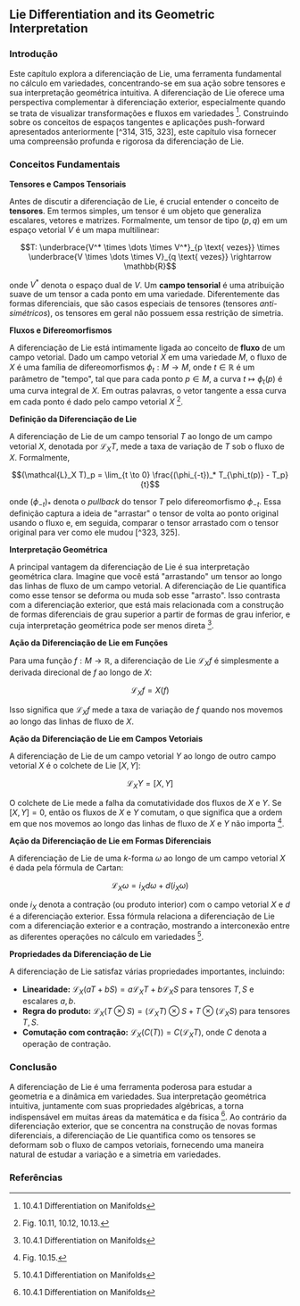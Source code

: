 ## Lie Differentiation and its Geometric Interpretation

### Introdução
Este capítulo explora a diferenciação de Lie, uma ferramenta fundamental no cálculo em variedades, concentrando-se em sua ação sobre tensores e sua interpretação geométrica intuitiva. A diferenciação de Lie oferece uma perspectiva complementar à diferenciação exterior, especialmente quando se trata de visualizar transformações e fluxos em variedades [^327]. Construindo sobre os conceitos de espaços tangentes e aplicações push-forward apresentados anteriormente [^314, 315, 323], este capítulo visa fornecer uma compreensão profunda e rigorosa da diferenciação de Lie.

### Conceitos Fundamentais

**Tensores e Campos Tensoriais**

Antes de discutir a diferenciação de Lie, é crucial entender o conceito de **tensores**. Em termos simples, um tensor é um objeto que generaliza escalares, vetores e matrizes. Formalmente, um tensor de tipo $(p, q)$ em um espaço vetorial $V$ é um mapa multilinear:

$$T: \underbrace{V^* \times \dots \times V^*}_{p \text{ vezes}} \times \underbrace{V \times \dots \times V}_{q \text{ vezes}} \rightarrow \mathbb{R}$$

onde $V^*$ denota o espaço dual de $V$. Um **campo tensorial** é uma atribuição suave de um tensor a cada ponto em uma variedade. Diferentemente das formas diferenciais, que são casos especiais de tensores (tensores *anti-simétricos*), os tensores em geral não possuem essa restrição de simetria.

**Fluxos e Difereomorfismos**

A diferenciação de Lie está intimamente ligada ao conceito de **fluxo** de um campo vetorial. Dado um campo vetorial $X$ em uma variedade $M$, o fluxo de $X$ é uma família de difereomorfismos $\phi_t: M \rightarrow M$, onde $t \in \mathbb{R}$ é um parâmetro de "tempo", tal que para cada ponto $p \in M$, a curva $t \mapsto \phi_t(p)$ é uma curva integral de $X$. Em outras palavras, o vetor tangente a essa curva em cada ponto é dado pelo campo vetorial $X$ [^315].

**Definição da Diferenciação de Lie**

A diferenciação de Lie de um campo tensorial $T$ ao longo de um campo vetorial $X$, denotada por $\mathcal{L}_X T$, mede a taxa de variação de $T$ sob o fluxo de $X$. Formalmente,

$$(\mathcal{L}_X T)_p = \lim_{t \to 0} \frac{(\phi_{-t})_* T_{\phi_t(p)} - T_p}{t}$$

onde $(\phi_{-t})_*$ denota o *pullback* do tensor $T$ pelo difereomorfismo $\phi_{-t}$. Essa definição captura a ideia de "arrastar" o tensor de volta ao ponto original usando o fluxo e, em seguida, comparar o tensor arrastado com o tensor original para ver como ele mudou [^323, 325].

**Interpretação Geométrica**

A principal vantagem da diferenciação de Lie é sua interpretação geométrica clara. Imagine que você está "arrastando" um tensor ao longo das linhas de fluxo de um campo vetorial. A diferenciação de Lie quantifica como esse tensor se deforma ou muda sob esse "arrasto". Isso contrasta com a diferenciação exterior, que está mais relacionada com a construção de formas diferenciais de grau superior a partir de formas de grau inferior, e cuja interpretação geométrica pode ser menos direta [^327].

**Ação da Diferenciação de Lie em Funções**

Para uma função $f: M \rightarrow \mathbb{R}$, a diferenciação de Lie $\mathcal{L}_X f$ é simplesmente a derivada direcional de $f$ ao longo de $X$:

$$\mathcal{L}_X f = X(f)$$

Isso significa que $\mathcal{L}_X f$ mede a taxa de variação de $f$ quando nos movemos ao longo das linhas de fluxo de $X$.

**Ação da Diferenciação de Lie em Campos Vetoriais**

A diferenciação de Lie de um campo vetorial $Y$ ao longo de outro campo vetorial $X$ é o colchete de Lie $[X, Y]$:

$$\mathcal{L}_X Y = [X, Y]$$

O colchete de Lie mede a falha da comutatividade dos fluxos de $X$ e $Y$. Se $[X, Y] = 0$, então os fluxos de $X$ e $Y$ comutam, o que significa que a ordem em que nos movemos ao longo das linhas de fluxo de $X$ e $Y$ não importa [^319].

**Ação da Diferenciação de Lie em Formas Diferenciais**

A diferenciação de Lie de uma $k$-forma $\omega$ ao longo de um campo vetorial $X$ é dada pela fórmula de Cartan:

$$\mathcal{L}_X \omega = i_X d\omega + d(i_X \omega)$$

onde $i_X$ denota a contração (ou produto interior) com o campo vetorial $X$ e $d$ é a diferenciação exterior. Essa fórmula relaciona a diferenciação de Lie com a diferenciação exterior e a contração, mostrando a interconexão entre as diferentes operações no cálculo em variedades [^327].

**Propriedades da Diferenciação de Lie**

A diferenciação de Lie satisfaz várias propriedades importantes, incluindo:

*   **Linearidade:** $\mathcal{L}_X (aT + bS) = a \mathcal{L}_X T + b \mathcal{L}_X S$ para tensores $T, S$ e escalares $a, b$.
*   **Regra do produto:** $\mathcal{L}_X (T \otimes S) = (\mathcal{L}_X T) \otimes S + T \otimes (\mathcal{L}_X S)$ para tensores $T, S$.
*   **Comutação com contração:** $\mathcal{L}_X (C(T)) = C(\mathcal{L}_X T)$, onde $C$ denota a operação de contração.

### Conclusão

A diferenciação de Lie é uma ferramenta poderosa para estudar a geometria e a dinâmica em variedades. Sua interpretação geométrica intuitiva, juntamente com suas propriedades algébricas, a torna indispensável em muitas áreas da matemática e da física [^327]. Ao contrário da diferenciação exterior, que se concentra na construção de novas formas diferenciais, a diferenciação de Lie quantifica como os tensores se deformam sob o fluxo de campos vetoriais, fornecendo uma maneira natural de estudar a variação e a simetria em variedades.

### Referências
[^314]: Fig. 10.9, 10.10.
[^315]: Fig. 10.11, 10.12, 10.13.
[^319]: Fig. 10.15.
[^323]: Fig. 10.17.
[^325]: Fig. 10.19.
[^327]: 10.4.1 Differentiation on Manifolds
<!-- END -->